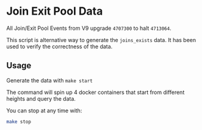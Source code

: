 # Join Exit Pool Data

All Join/Exit Pool Events from V9 upgrade `4707300` to halt `4713064`.

This script is alternative way to generate the `joins_exists` data.
It has been used to verify the correctness of the data.

## Usage

Generate the data with `make start`

The command will spin up 4 docker containers that start from different heights and query the data.

You can stop at any time with:

```bash
make stop
```
